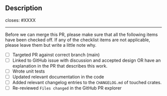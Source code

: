 <!---
Credit: Arkworks project https://github.com/arkworks-rs/
-->

<!-- < < < < < < < < < < < < < < < < < < < < < < < < < < < < < < < < < ☺
v                               ✰  Thanks for creating a PR! ✰
v    Before hitting that submit button please review the checkboxes.
v    If a checkbox is n/a - please still include it but + a little note why
☺ > > > > > > > > > > > > > > > > > > > > > > > > > > > > > > > > >  -->

## Description

<!-- Add a description of the changes that this PR introduces and the files that
are the most critical to review.
-->

closes: #XXXX

---

Before we can merge this PR, please make sure that all the following items have been
checked off. If any of the checklist items are not applicable, please leave them but
write a little note why.

- [ ] Targeted PR against correct branch (main)
- [ ] Linked to GitHub issue with discussion and accepted design OR have an explanation in the PR that describes this work.
- [ ] Wrote unit tests
- [ ] Updated relevant documentation in the code
- [ ] Added relevant changelog entries to the `CHANGELOG.md` of touched crates.
- [ ] Re-reviewed `Files changed` in the GitHub PR explorer
